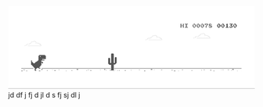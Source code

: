 ![image](https://github.com/sudimuk2017/qwaszx/blob/main/dino.gif)
jd  df  j  fj d  jl d  s   fj  sj    dl j

